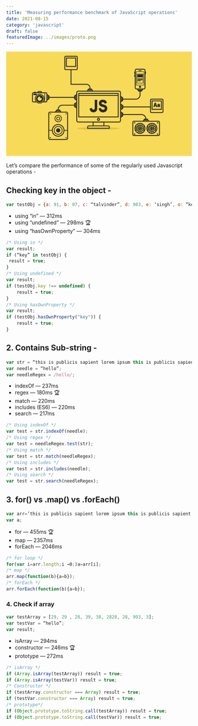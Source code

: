 ```yaml
---
title: 'Measuring performance benchmark of JavaScript operations'
date: 2021-08-15
category: 'javascript'
draft: false
featuredImage: ../images/proto.png
---
```


<div class="bigImage">
    <img src="./images/javascript-big.webp" watch="js operations">
</div>

Let’s compare the performance of some of the regularly used Javascript operations -

## Checking key in the object -

```js
var testObj = {a: 91, b: 07, c: “talvinder”, d: 983, e: ‘singh’, o: “key”, f: ‘82828’, g: 8};
```
- using “in” — 312ms
- using “undefined” — 298ms 🏆
- using “hasOwnProperty” — 304ms

```js
/* Using in */
var result;
if (“key” in testObj) {
 result = true;
}
/* Using undefined */
var result;
if (testObj.key !== undefined) {
    result = true;
}
/* Using hasOwnProperty */
var result;
if (testObj.hasOwnProperty("key")) {
    result = true;
}
```

## 2. Contains Sub-string -

```js
var str = “this is publicis sapient lorem ipsum this is publicis sapient lorem ipsumthis is publicis sapient lorem ipsumthis is publicis sapient lorem ipsum   hello lorem ipsum dolar sit”;
var needle = “hello”;
var needleRegex = /hello/;
```

- indexOf — 237ms
- regex — 180ms 🏆
- match — 220ms
- includes (ES6) — 220ms
- search — 217ms

```js
/* Using indexOf */
var test = str.indexOf(needle);
/* Using regex */
var test = needleRegex.test(str);
/* Using match */
var test = str.match(needleRegex);
/* Using includes */
var test = str.includes(needle);
/* Using search */
var test = str.search(needleRegex);
```


## 3. for() vs .map() vs .forEach()

```js
var arr=’this is publicis sapient lorem ipsum this is publicis sapient lorem ipsumthis is publicis sapient lorem ipsumthis is publicis sapient lorem ipsum   hello lorem ipsum dolar sitthis is publicis sapient lorem ipsum this is publicis sapient lorem ipsumthis is publicis sapient lorem ipsumthis is publicis sapient lorem ipsum   hello lorem ipsum dolar sitthis is publicis sapient lorem ipsum this is publicis sapient lorem ipsumthis is publicis sapient lorem ipsumthis is publicis sapient lorem ipsum   hello lorem ipsum dolar sitthis is publicis sapient lorem ipsum this is publicis sapient lorem ipsumthis is publicis sapient lorem ipsumthis is publicis sapient lorem ipsum   hello lorem ipsum dolar sit’.split(‘’);
var a;
```

- for — 455ms 🏆
- map — 2357ms
- forEach — 2046ms

```js
/* for loop */
for(var i=arr.length;i →0;)a=arr[i];
/* map */
arr.map(function(b){a=b});
/* forEach */
arr.forEach(function(b){a=b});
```

### 4. Check if array

```js
var testArray = [29, 29 , 28, 39, 38, 2828, 28, 993, 3];
var testVar = “hello”;
var result;
```
- isArray — 294ms
- constructor — 246ms 🏆
- prototype — 272ms

```js
/* isArray */
if (Array.isArray(testArray)) result = true;
if (Array.isArray(testVar)) result = true;
/* Constructor */
if (testArray.constructor === Array) result = true;
if (testVar.constructor === Array) result = true;
/* prototype*/
if (Object.prototype.toString.call(testArray)) result = true;
if (Object.prototype.toString.call(testVar)) result = true;
```